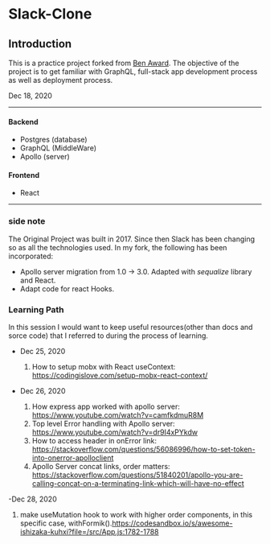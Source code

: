# Slack-Clone

## Introduction

This is a practice project forked from [Ben Award](https://github.com/benawad/slack-clone-server/tree/master). The objective of the project is to get familiar with GraphQL, full-stack app development process as well as deployment process.

Dec 18, 2020

---

#### Backend

- Postgres (database)
- GraphQL (MiddleWare)
- Apollo (server)

#### Frontend

- React

---

### side note

The Original Project was built in 2017. Since then Slack has been changing so as all the technologies used. In my fork, the following has been incorporated:

- Apollo server migration from 1.0 -> 3.0. Adapted with _sequalize_ library and React.
- Adapt code for react Hooks.

### Learning Path

In this session I would want to keep useful resources(other than docs and sorce code) that I referred to during the process of learning.

- Dec 25, 2020

  1. How to setup mobx with React useContext: https://codingislove.com/setup-mobx-react-context/

- Dec 26, 2020
  1. How express app worked with apollo server: https://www.youtube.com/watch?v=camfkdmuR8M
  2. Top level Error handling with Apollo server: https://www.youtube.com/watch?v=dr9I4xPYkdw
  3. How to access header in onError link: https://stackoverflow.com/questions/56086996/how-to-set-token-into-onerror-apolloclient
  4. Apollo Server concat links, order matters: https://stackoverflow.com/questions/51840201/apollo-you-are-calling-concat-on-a-terminating-link-which-will-have-no-effect

-Dec 28, 2020

1.  make useMutation hook to work with higher order components, in this specific case, withFormik().https://codesandbox.io/s/awesome-ishizaka-kuhxi?file=/src/App.js:1782-1788
